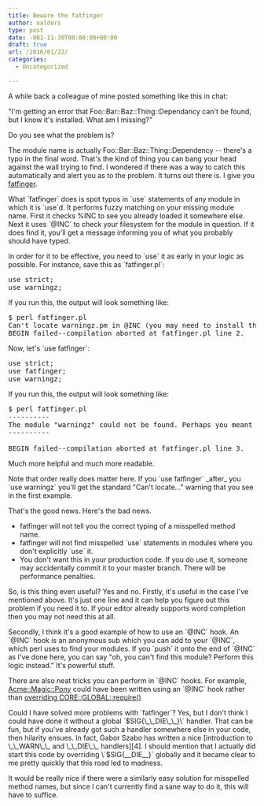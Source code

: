 ```yaml
---
title: Beware the fatfinger
author: oalders
type: post
date: -001-11-30T00:00:00+00:00
draft: true
url: /2016/01/22/
categories:
  - Uncategorized

---
```

A while back a colleague of mine posted something like this in chat:

"I'm getting an error that Foo::Bar::Baz::Thing::Dependancy can't be found, but I know it's installed. What am I missing?"

Do you see what the problem is?

The module name is actually Foo::Bar::Baz::Thing::Dependency -- there's a typo in the final word. That's the kind of thing you can bang your head against the wall trying to find. I wondered if there was a way to catch this automatically and alert you as to the problem. It turns out there is. I give you [fatfinger][1].

What \`fatfinger\` does is spot typos in \`use\` statements of any module in which it is \`use\`d. It performs fuzzy matching on your missing module name. First it checks %INC to see you already loaded it somewhere else. Next it uses \`@INC\` to check your filesystem for the module in question. If it does find it, you'll get a message informing you of what you probably should have typed.

In order for it to be effective, you need to \`use\` it as early in your logic as possible. For instance, save this as \`fatfinger.pl\`:

<pre>use strict;
use warningz;
</pre>

If you run this, the output will look something like:

<pre>$ perl fatfinger.pl
Can't locate warningz.pm in @INC (you may need to install the warningz module) (@INC contains: /Users/olaf/perl5/lib/perl5/5.18.2/darwin-thread-multi-2level /Users/olaf/perl5/lib/perl5/5.18.2 /Users/olaf/perl5/lib/perl5/darwin-thread-multi-2level /Users/olaf/perl5/lib/perl5 /Library/Perl/5.18/darwin-thread-multi-2level /Library/Perl/5.18 /Network/Library/Perl/5.18/darwin-thread-multi-2level /Network/Library/Perl/5.18 /Library/Perl/Updates/5.18.2 /System/Library/Perl/5.18/darwin-thread-multi-2level /System/Library/Perl/5.18 /System/Library/Perl/Extras/5.18/darwin-thread-multi-2level /System/Library/Perl/Extras/5.18 .) at fatfinger.pl line 2.
BEGIN failed--compilation aborted at fatfinger.pl line 2.
</pre>

Now, let's \`use fatfinger\`:

<pre>use strict;
use fatfinger;
use warningz;
</pre>

If you run this, the output will look something like:

<pre>$ perl fatfinger.pl
----------
The module "warningz" could not be found. Perhaps you meant to "use warnings"?
----------

BEGIN failed--compilation aborted at fatfinger.pl line 3.
</pre>

Much more helpful and much more readable.

Note that order really does matter here. If you \`use fatfinger\` \_after\_ you \`use warningz\` you'll get the standard "Can't locate&#8230;" warning that you see in the first example.

That's the good news. Here's the bad news.

  * fatfinger will not tell you the correct typing of a misspelled method name.
  * fatfinger will not find misspelled \`use\` statements in modules where you don't explicitly \`use\` it.
  * You don't want this in your production code. If you do use it, someone may accidentally commit it to your master branch. There will be performance penalties.

So, is this thing even useful? Yes and no. Firstly, it's useful in the case I've mentioned above. It's just one line and it can help you figure out this problem if you need it to. If your editor already supports word completion then you may not need this at all.

Secondly, I think it's a good example of how to use an \`@INC\` hook. An \`@INC\` hook is an anonymous sub which you can add to your \`@INC\`, which perl uses to find your modules. If you \`push\` it onto the end of \`@INC\` as I've done here, you can say "oh, you can't find this module? Perform this logic instead." It's powerful stuff. 

There are also neat tricks you can perform in \`@INC\` hooks. For example, [Acme::Magic::Pony][2] could have been written using an \`@INC\` hook rather than [overriding CORE::GLOBAL::require()][3]

Could I have solved more problems with \`fatfinger\`? Yes, but I don't think I could have done it without a global \`$SIG{\_\_DIE\_\_}\` handler. That can be fun, but if you've already got such a handler somewhere else in your code, then hilarity ensues. In fact, Gabor Szabo has written a nice [introduction to \_\_WARN\_\_ and \_\_DIE\_\_ handlers][4]. I should mention that I actually did start this code by overriding \`$SIG{\_\_DIE\_\_}\` globally and it became clear to me pretty quickly that this road led to madness.

It would be really nice if there were a similarly easy solution for misspelled method names, but since I can't currently find a sane way to do it, this will have to suffice.

 [1]: https://metacpan.org/pod/fatfinger
 [2]: httsp://metacpan.org/pod/Acme::Magic::Pony
 [3]: https://metacpan.org/source/JLAVALLEE/Acme-Magic-Pony-0.03/lib/Acme/Magic/Pony.pm#L22
 [4]: http://perlmaven.com/how-to-capture-and-save-warnings-in-perl
